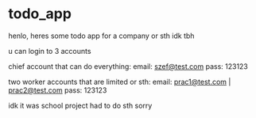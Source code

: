 # todo_app

henlo, heres some todo app for a company or sth idk tbh

u can login to 3 accounts

chief account that can do everything:
email: szef@test.com
pass: 123123

two worker accounts that are limited or sth:
email: prac1@test.com  |  prac2@test.com
pass: 123123

idk it was school project had to do sth sorry
